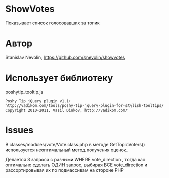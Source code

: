# ShowVotes 

Показывает список голосовавших за топик

# Автор

Stanislav Nevolin, https://github.com/snevolin/showvotes

# Использует библиотеку 

poshytip_tooltip.js

```
Poshy Tip jQuery plugin v1.1+
http://vadikom.com/tools/poshy-tip-jquery-plugin-for-stylish-tooltips/
Copyright 2010-2011, Vasil Dinkov, http://vadikom.com/
```

# Issues
 
В classes/modules/vote/Vote.class.php в методе GetTopicVoters() используется
неоптимальный метод получения оценок.

Делается 3 запроса с разными WHERE vote_direction , тогда как оптимально сделать
ОДИН запрос, выбирая ВСЕ vote_direction и рассортировывая их по подмассивам на стороне PHP

